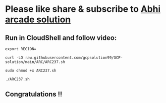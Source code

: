 # Please like share & subscribe to [Abhi arcade solution](http://www.youtube.com/@Abhi_Arcade_Solution)

## Run in CloudShell and follow video:

```
export REGION=
```
```
curl -LO raw.githubusercontent.com/gcpsolution99/GCP-solution/main/ARC/ARC237.sh

sudo chmod +x ARC237.sh

./ARC237.sh
```

## Congratulations !!
